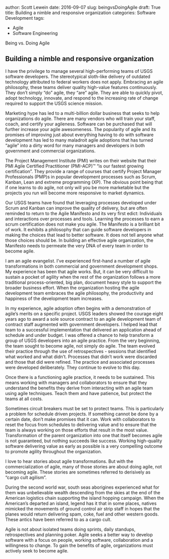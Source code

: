 
author: Scott Lewein
date: 2016-09-07
slug: beingvsDoingAgile
draft: True
title: Building a nimble and responsive organization
categories: Software Development
tags:
- Agile
- Software Engineering

Being vs. Doing Agile

Building a nimble and responsive organization
-----------------------------------------------------

I have the privilege to manage several high-performing teams of USGS software developers. The stereotypical sloth-like delivery of outdated technology attributed to federal workers does not apply. Embracing an agile philosophy, these teams deliver quality high-value features continuously. They don’t simply “do” agile, they “are” agile.  They are able to quickly pivot, adopt technology, innovate, and respond to the increasing rate of change required to support the USGS science mission.

Marketing hype has led to a multi-billion dollar business that seeks to help organizations do agile. There are many vendors who will train your staff, coach, and certify your agileness. Software can be purchased that will further increase your agile awesomeness. The popularity of agile and its promises of improving just about everything having to do with software development has led to many maladroit agile adoptions that has turned “agile” into a dirty word for many managers and developers in both government and commercial organizations.

The Project Management Institute (PMI) writes on their website that their PMI Agile Certified Practitioner (PMI-ACP)™ “is our fastest growing certification”. They provide a range of courses that certify Project Manager Professionals (PMP)s in popular development processes such as Scrum, Kanban, Lean and extreme programming (XP). The obvious point being that if one learns to do agile, not only will you be more marketable but the projects you run will become more responsive to market dynamics.

Our USGS teams have found that leveraging processes developed under Scrum and Kanban can improve the quality of delivery, but are often reminded to return to the Agile Manifesto and its very first edict: Individuals and interactions over processes and tools. Learning the processes to earn a scrum certification does not make you agile. The Manifesto is a brilliant bit of work. It exhibits a philosophy that can guide software developers in making the choices that lead to better software. It does not tell anyone what those choices should be. In building an effective agile organization, the Manifesto needs to permeate the very DNA of every team in order to become agile.

I am an agile evangelist. I’ve experienced first-hand a number of agile transformations in both commercial and government development shops. My experience has been that agile works. But, it can be very difficult to sustain a pocket of agility when the rest of the organization follows a more traditional process-oriented, big plan, document heavy style to support the broader business effort. When the organization hosting the agile development team embraces the agile philosophy, the productivity and happiness of the development team increases. 

In my experience, agile adoption often begins with a demonstration of agile’s merits on a specific project. USGS leaders showed the courage eight years ago to award a sole source contract to an agile development team of contract staff augmented with government developers. I helped lead that team to a successful implementation that delivered an application ahead of schedule and under budget. I was offered a chance to help transform a group of USGS developers into an agile practice. From the very beginning, the team sought to become agile, not simply do agile. The team evolved their practice through the use of retrospectives -  sessions that identified what worked and what didn’t. Processes that didn’t work were discarded and those that did were refined. The practice and associated processes were developed deliberately. They continue to evolve to this day.

Once there is a functioning agile practice, it needs to be sustained. This means working with managers and collaborators to ensure that they understand the benefits they derive from interacting with an agile team using agile techniques. Teach them and have patience, but protect the teams at all costs. 

Sometimes circuit breakers must be set to protect teams. This is particularly a problem for schedule driven projects. If something cannot be done by a certain date, don’t make promises that it can. Work with collaborators to reset the focus from schedules to delivering value and to ensure that the team is always working on those efforts that result in the most value. Transformation of the parent organization into one that itself becomes agile is not guaranteed, but nothing succeeds like success. Working high-quality software delivering value as early as possible is a very compelling outcome to promote agility throughout the organization. 

I love to hear stories about agile transformations. But with the commercialization of agile, many of those stories are about doing agile, not becoming agile. These stories are sometimes referred to derisively as “cargo cult agilism”. 

During the second world war, south seas aborigines experienced what for them was unbelievable wealth descending from the skies at the end of the American logistics chain supporting the island hopping campaign. When the American’s departed an island, legend has it that in some places, natives mimicked the movements of ground control air strip staff in hopes that the planes would return delivering spam, coke, fuel and other western goods. These antics have been referred to as a cargo cult.

Agile is not about isolated teams doing sprints, daily standups, retrospectives and planning poker. Agile seeks a better way to develop software with a focus on people, working software, collaboration and a willingness to change. To gain the benefits of agile, organizations must actively seek to become agile.
